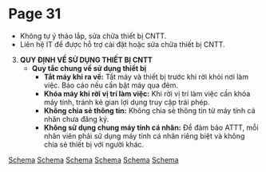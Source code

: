 # Page 31

*   Không tự ý tháo lắp, sửa chữa thiết bị CNTT.
*   Liên hệ IT để được hỗ trợ cài đặt hoặc sửa chữa thiết bị CNTT.

3.  **QUY ĐỊNH VỀ SỬ DỤNG THIẾT BỊ CNTT**
    *   **Quy tắc chung về sử dụng thiết bị**
        *   **Tắt máy khi ra về:** Tắt máy và thiết bị trước khi rời khỏi nơi làm việc. Báo cáo nếu cần bật máy qua đêm.
        *   **Khóa máy khi rời vị trí làm việc:** Khi rời vị trí làm việc cần khóa máy tính, tránh kẻ gian lợi dụng truy cập trái phép.
        *   **Không chia sẻ thông tin:** Không chia sẻ thông tin từ máy tính cá nhân chưa đăng ký.
        *   **Không sử dụng chung máy tính cá nhân:** Để đảm bảo ATTT, mỗi nhân viên phải sử dụng máy tính cá nhân riêng biệt và không chia sẻ thiết bị với người khác.

[Schema](page_31_img_0.png)
[Schema](page_31_img_1.png)
[Schema](page_31_img_2.png)
[Schema](page_31_img_3.png)
[Schema](page_31_img_4.png)
[Schema](page_31_img_5.png)
